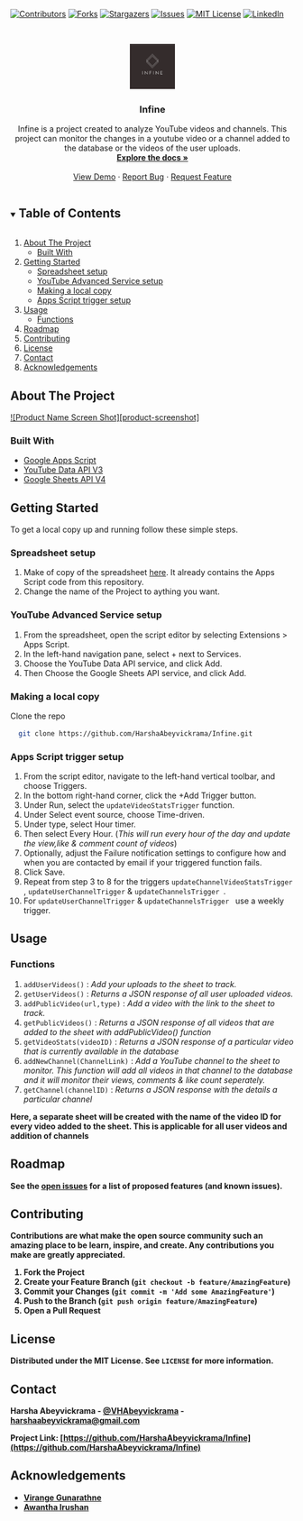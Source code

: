 [![Contributors][contributors-shield]][contributors-url]
[![Forks][forks-shield]][forks-url]
[![Stargazers][stars-shield]][stars-url]
[![Issues][issues-shield]][issues-url]
[![MIT License][license-shield]][license-url]
[![LinkedIn][linkedin-shield]][linkedin-url]

<br />
<p align="center">
  <a href="https://github.com/HarshaAbeyvickrama/Infine.git">
    <img src="images/Infine.png" alt="Logo" width="80" height="80">
  </a>

  <h3 align="center">Infine</h3>

  <p align="center">
    Infine is a project created to analyze YouTube videos and channels. This project can monitor the changes in a youtube video or a channel added to the database or the videos of the user uploads.
    <br />
    <a href="https://github.com/HarshaAbeyvickrama/Infine/"><strong>Explore the docs »</strong></a>
    <br />
    <br />
    <a href="https://github.com/HarshaAbeyvickrama/Infine">View Demo</a>
    ·
    <a href="https://github.com/HarshaAbeyvickrama/Infine/issues">Report Bug</a>
    ·
    <a href="https://github.com/HarshaAbeyvickrama/Infine/issues">Request Feature</a>
  </p>
</p>



<!-- TABLE OF CONTENTS -->
<details open="open">
  <summary><h2 style="display: inline-block">Table of Contents</h2></summary>
  <ol>
    <li>
      <a href="#about-the-project">About The Project</a>
      <ul>
        <li><a href="#built-with">Built With</a></li>
      </ul>
    </li>
    <li>
      <a href="#getting-started">Getting Started</a>
      <ul>
        <li><a href="#Spreadsheet setup">Spreadsheet setup</a></li>
        <li><a href="#YouTube Advanced Service setup">YouTube Advanced Service setup</a></li>
        <li><a href="#Making a local copy">Making a local copy</a></li>
        <li><a href="#Apps Script trigger setup">Apps Script trigger setup</a></li>
      </ul>
    </li>
    <li>
      <a href="#usage">Usage</a>
      <ul>
        <li><a href="#Functions">Functions</a></li>
      </ul>
    </li>
    <li><a href="#roadmap">Roadmap</a></li>
    <li><a href="#contributing">Contributing</a></li>
    <li><a href="#license">License</a></li>
    <li><a href="#contact">Contact</a></li>
    <li><a href="#acknowledgements">Acknowledgements</a></li>
  </ol>
</details>



<!-- ABOUT THE PROJECT -->
## About The Project

[![Product Name Screen Shot][product-screenshot]](https://example.com)

### Built With

* [Google Apps Script](https://www.google.com/script/start/)
* [YouTube Data API V3](https://developers.google.com/youtube/v3)
* [Google Sheets API V4](https://developers.google.com/sheets/api)



<!-- GETTING STARTED -->
## Getting Started

To get a local copy up and running follow these simple steps.

### Spreadsheet setup

1. Make of copy of the spreadsheet <a href="" class="button primary">here</a>. It already contains the Apps Script code from this repository.
2. Change the name of the Project to aything you want.

### YouTube Advanced Service setup

1. From the spreadsheet, open the script editor by selecting Extensions > Apps Script.
2. In the left-hand navigation pane, select + next to Services.
3. Choose the YouTube Data API service, and click Add.
4. Then Choose the Google Sheets API service, and click Add.

### Making a local copy

Clone the repo
```sh
  git clone https://github.com/HarshaAbeyvickrama/Infine.git
```

### Apps Script trigger setup

1. From the script editor, navigate to the left-hand vertical toolbar, and choose Triggers.
2. In the bottom right-hand corner, click the +Add Trigger button.
3. Under Run, select the `updateVideoStatsTrigger` function.
4. Under Select event source, choose Time-driven.
5. Under type, select Hour timer.
6. Then select Every Hour. (<i>This will run every hour of the day and update the view,like & comment count of videos</i>)
7. Optionally, adjust the Failure notification settings to configure how and when you are contacted by email if your triggered function fails.
8. Click Save.
9. Repeat from step 3 to 8 for the triggers `updateChannelVideoStatsTrigger` , `updateUserChannelTrigger` & `updateChannelsTrigger `.
10. For `updateUserChannelTrigger` & `updateChannelsTrigger `  use a weekly trigger.
<!-- USAGE EXAMPLES -->
## Usage

### Functions

1. `addUserVideos()` :    <i>Add your uploads to the sheet to track.</i>
2. `getUserVideos()` :  <i>Returns a JSON response of all user uploaded videos.</i>
3. `addPublicVideo(url,type)` :   <i>Add a video with the link to the sheet to track.</i>
4. `getPublicVideos()` :  <i>Returns a JSON response of all videos that are added to the sheet with addPublicVideo() function</i>
5. `getVideoStats(videoID)` :   <i>Returns a JSON response of a particular video that is currently available in the database</i>
6. `addNewChannel(ChannelLink)` :   <i>Add a YouTube channel to the sheet to monitor. This function will add all videos in that channel to the database and it will monitor their views, comments & like count seperately.</i>
6. `getChannel(channelID)` :   <i>Returns a JSON response with the details a particular channel</i>

<strong>Here,  a separate sheet will be created with the name of the video ID for every video added to the sheet. This is applicable for all user videos and addition of channels<strong>





<!-- ROADMAP -->
## Roadmap

See the [open issues](https://github.com/HarshaAbeyvickrama/Infine/issues) for a list of proposed features (and known issues).



<!-- CONTRIBUTING -->
## Contributing

Contributions are what make the open source community such an amazing place to be learn, inspire, and create. Any contributions you make are **greatly appreciated**.

1. Fork the Project
2. Create your Feature Branch (`git checkout -b feature/AmazingFeature`)
3. Commit your Changes (`git commit -m 'Add some AmazingFeature'`)
4. Push to the Branch (`git push origin feature/AmazingFeature`)
5. Open a Pull Request



<!-- LICENSE -->
## License

Distributed under the MIT License. See `LICENSE` for more information.



<!-- CONTACT -->
## Contact

Harsha Abeyvickrama - [@VHAbeyvickrama](https://twitter.com/VHAbeyvickrama) - harshaabeyvickrama@gmail.com

Project Link: [https://github.com/HarshaAbeyvickrama/Infine](https://github.com/HarshaAbeyvickrama/Infine)



<!-- ACKNOWLEDGEMENTS -->
## Acknowledgements

* [Virange Gunarathne](https://www.linkedin.com/in/viranga-gunarathna-3322981a5/)
* [Awantha Irushan](https://www.linkedin.com/in/avantha-irushan-b68792191/)






<!-- MARKDOWN LINKS & IMAGES -->
<!-- https://www.markdownguide.org/basic-syntax/#reference-style-links -->
[contributors-shield]: https://img.shields.io/github/contributors/HarshaAbeyvickrama/repo.svg?style=for-the-badge
[contributors-url]: https://github.com/HarshaAbeyvickrama/repo/graphs/contributors
[forks-shield]: https://img.shields.io/github/forks/HarshaAbeyvickrama/repo.svg?style=for-the-badge
[forks-url]: https://github.com/HarshaAbeyvickrama/repo/network/members
[stars-shield]: https://img.shields.io/github/stars/HarshaAbeyvickrama/repo.svg?style=for-the-badge
[stars-url]: https://github.com/HarshaAbeyvickrama/repo/stargazers
[issues-shield]: https://img.shields.io/github/issues/HarshaAbeyvickrama/repo.svg?style=for-the-badge
[issues-url]: https://github.com/HarshaAbeyvickrama/repo/issues
[license-shield]: https://img.shields.io/github/license/HarshaAbeyvickrama/repo.svg?style=for-the-badge
[license-url]: https://github.com/HarshaAbeyvickrama/repo/blob/master/LICENSE.txt
[linkedin-shield]: https://img.shields.io/badge/-LinkedIn-black.svg?style=for-the-badge&logo=linkedin&colorB=555
[linkedin-url]: https://linkedin.com/in/harshaabeyvickrama
